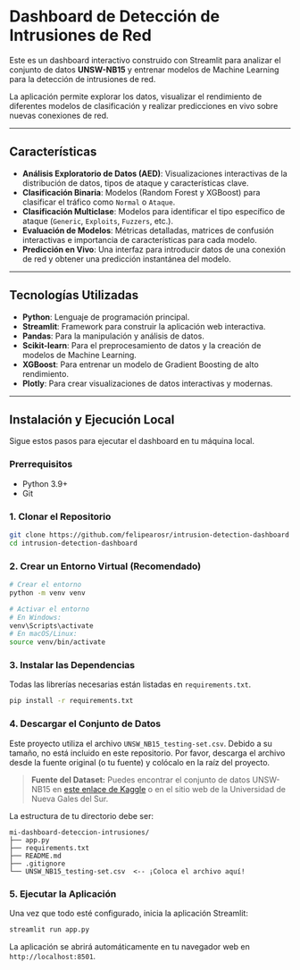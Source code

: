 # Dashboard de Detección de Intrusiones de Red

Este es un dashboard interactivo construido con Streamlit para analizar el conjunto de datos **UNSW-NB15** y entrenar modelos de Machine Learning para la detección de intrusiones de red.

La aplicación permite explorar los datos, visualizar el rendimiento de diferentes modelos de clasificación y realizar predicciones en vivo sobre nuevas conexiones de red.

  <!-- Opcional: Sube un screenshot a imgur.com y pega el enlace aquí -->

---

## Características

-   **Análisis Exploratorio de Datos (AED)**: Visualizaciones interactivas de la distribución de datos, tipos de ataque y características clave.
-   **Clasificación Binaria**: Modelos (Random Forest y XGBoost) para clasificar el tráfico como `Normal` o `Ataque`.
-   **Clasificación Multiclase**: Modelos para identificar el tipo específico de ataque (`Generic`, `Exploits`, `Fuzzers`, etc.).
-   **Evaluación de Modelos**: Métricas detalladas, matrices de confusión interactivas e importancia de características para cada modelo.
-   **Predicción en Vivo**: Una interfaz para introducir datos de una conexión de red y obtener una predicción instantánea del modelo.

---

## Tecnologías Utilizadas

-   **Python**: Lenguaje de programación principal.
-   **Streamlit**: Framework para construir la aplicación web interactiva.
-   **Pandas**: Para la manipulación y análisis de datos.
-   **Scikit-learn**: Para el preprocesamiento de datos y la creación de modelos de Machine Learning.
-   **XGBoost**: Para entrenar un modelo de Gradient Boosting de alto rendimiento.
-   **Plotly**: Para crear visualizaciones de datos interactivas y modernas.

---

## Instalación y Ejecución Local

Sigue estos pasos para ejecutar el dashboard en tu máquina local.

### Prerrequisitos

-   Python 3.9+
-   Git

### 1. Clonar el Repositorio

```bash
git clone https://github.com/felipearosr/intrusion-detection-dashboard
cd intrusion-detection-dashboard
```


### 2. Crear un Entorno Virtual (Recomendado)

```bash
# Crear el entorno
python -m venv venv

# Activar el entorno
# En Windows:
venv\Scripts\activate
# En macOS/Linux:
source venv/bin/activate
```

### 3. Instalar las Dependencias

Todas las librerías necesarias están listadas en `requirements.txt`.

```bash
pip install -r requirements.txt
```

### 4. Descargar el Conjunto de Datos

Este proyecto utiliza el archivo `UNSW_NB15_testing-set.csv`. Debido a su tamaño, no está incluido en este repositorio. Por favor, descarga el archivo desde la fuente original (o tu fuente) y colócalo en la raíz del proyecto.

> **Fuente del Dataset:** Puedes encontrar el conjunto de datos UNSW-NB15 en [este enlace de Kaggle](https://www.kaggle.com/datasets/mrwellsdavid/unsw-nb15) o en el sitio web de la Universidad de Nueva Gales del Sur.

La estructura de tu directorio debe ser:
```
mi-dashboard-deteccion-intrusiones/
├── app.py
├── requirements.txt
├── README.md
├── .gitignore
└── UNSW_NB15_testing-set.csv  <-- ¡Coloca el archivo aquí!
```

### 5. Ejecutar la Aplicación

Una vez que todo esté configurado, inicia la aplicación Streamlit:

```bash
streamlit run app.py
```

La aplicación se abrirá automáticamente en tu navegador web en `http://localhost:8501`.
